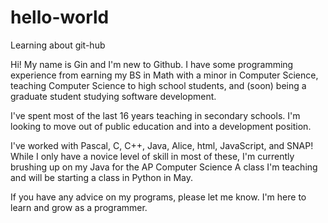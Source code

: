 # hello-world
Learning about git-hub

Hi! My name is Gin and I'm new to Github.  I have some programming experience from earning my BS in Math with a minor in Computer Science, teaching Computer Science to high school students, and (soon) being a graduate student studying software development.

I've spent most of the last 16 years teaching in secondary schools.  I'm looking to move out of public education and into a development position.

I've worked with Pascal, C, C++, Java, Alice, html, JavaScript, and SNAP!  While I only have a novice level of skill in most of these, I'm currently brushing up on my Java for the AP Computer Science A class I'm teaching and will be starting a class in Python in May.

If you have any advice on my programs, please let me know.  I'm here to learn and grow as a programmer.
